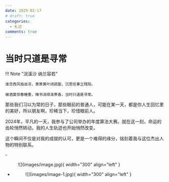 ```yaml
---
date: 2025-02-17
# draft: true
categories:
  - 札记
comments: true
---
```


# 当时只道是寻常

!!! Note "浣溪沙 纳兰容若"

    谁念西风独自凉，萧萧黄叶闭疏窗，沉思往事立残阳。

    被酒莫惊春睡重，赌书消得泼茶香，当时只道是寻常。


那些我们习以为常的日子，那些眼前的普通人，可能在某一天，都是你人生回忆里的美好，所以朋友啊，珍稀当下，珍惜眼前人。

<!-- more -->


2024年，平凡的一天，我参与了公司举办的年度算法大赛。就在这一刻，命运的齿轮悄然转动，我的人生轨迹也开始悄然改变。

这个瞬间不仅是对我的成就的认可，更是一个难得的缘分，铭刻着我与这位杰出人物的特别联系。

<div class="grid cards" markdown>
- <figure markdown="span">
    ![](images/image.jpg){ width="300" align="left" }
  </figure>

- <figure markdown="span">
    ![](images/image-1.jpg){ width="300" align="left" }
  </figure>
</div>